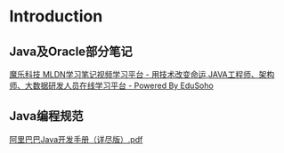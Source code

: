 # Introduction

## Java及Oracle部分笔记

[魔乐科技  MLDN学习笔记视频学习平台 - 用技术改变命运,JAVA工程师、架构师、大数据研发人员在线学习平台 - Powered By EduSoho](http://www.mldn.cn/)

## Java编程规范

[阿里巴巴Java开发手册（详尽版）.pdf](https://github.com/alibaba/p3c/blob/master/%E9%98%BF%E9%87%8C%E5%B7%B4%E5%B7%B4Java%E5%BC%80%E5%8F%91%E6%89%8B%E5%86%8C%EF%BC%88%E8%AF%A6%E5%B0%BD%E7%89%88%EF%BC%89.pdf)